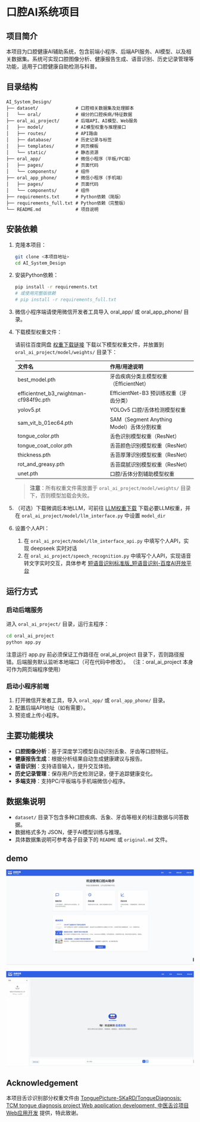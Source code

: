 # 口腔AI系统项目

## 项目简介

本项目为口腔健康AI辅助系统，包含前端小程序、后端API服务、AI模型、以及相关数据集。系统可实现口腔图像分析、健康报告生成、语音识别、历史记录管理等功能，适用于口腔健康自助检测与科普。

## 目录结构

```
AI_System_Design/
├── dataset/              # 口腔相关数据集及处理脚本
│   └── oral/             # 细分的口腔疾病/特征数据
├── oral_ai_project/      # 后端API、AI模型、Web服务
│   ├── model/            # AI模型权重与推理接口
│   ├── routes/           # API路由
│   ├── database/         # 历史记录与标签
│   ├── templates/        # 网页模板
│   └── static/           # 静态资源
├── oral_app/             # 微信小程序（平板/PC端）
│   ├── pages/            # 页面代码
│   └── components/       # 组件
├── oral_app_phone/       # 微信小程序（手机端）
│   ├── pages/            # 页面代码
│   └── components/       # 组件
├── requirements.txt      # Python依赖（简版）
├── requirements_full.txt # Python依赖（完整版）
└── README.md             # 项目说明
```

## 安装依赖

1. 克隆本项目：

   ```bash
   git clone <本项目地址>
   cd AI_System_Design
   ```
2. 安装Python依赖：

   ```bash
   pip install -r requirements.txt
   # 或使用完整版依赖
   # pip install -r requirements_full.txt
   ```
3. 微信小程序端请使用微信开发者工具导入 oral_app/ 或 oral_app_phone/ 目录。
4. 下载模型权重文件：

   请前往百度网盘 [权重下载链接](https://pan.baidu.com/s/1AKsbSSCT8UkmUY5j1XEoPw?pwd=jxat) 下载以下模型权重文件，并放置到 `oral_ai_project/model/weights/` 目录下：

   | 文件名                                 | 作用/用途说明                             |
   | -------------------------------------- | ----------------------------------------- |
   | best_model.pth                         | 牙齿疾病分类主模型权重（EfficientNet）    |
   | efficientnet_b3_rwightman-cf984f9c.pth | EfficientNet-B3 预训练权重（牙齿分类）    |
   | yolov5.pt                              | YOLOv5 口腔/舌体检测模型权重              |
   | sam_vit_b_01ec64.pth                   | SAM（Segment Anything Model）舌体分割权重 |
   | tongue_color.pth                       | 舌色识别模型权重（ResNet）                |
   | tongue_coat_color.pth                  | 舌苔颜色识别模型权重（ResNet）            |
   | thickness.pth                          | 舌苔厚薄识别模型权重（ResNet）            |
   | rot_and_greasy.pth                     | 舌苔腐腻识别模型权重（ResNet）            |
   | unet.pth                               | 口腔/舌体分割辅助模型权重                 |


   > **注意**：所有权重文件需放置于 `oral_ai_project/model/weights/` 目录下，否则模型加载会失败。
   >
5. （可选）下载微调后本地LLM，可前往 [LLM权重下载](https://pan.baidu.com/s/1C3u2zEMvlJixOTLLpM4hjg?pwd=wujz) 下载必要LLM权重，并在 `oral_ai_project/model/llm_interface.py` 中设置 `model_dir`
6. 设置个人API：

   1. 在 `oral_ai_project/model/llm_interface_api.py` 中填写个人API，实现 deepseek 实时对话
   2. 在 `oral_ai_project/speech_recognition.py` 中填写个人API，实现语音转文字实时交互，具体参考 [短语音识别标准版_短语音识别-百度AI开放平台](https://cloud.baidu.com/product/speech/asr)

## 运行方式

### 启动后端服务

进入 `oral_ai_project/` 目录，运行主程序：

```bash
cd oral_ai_project
python app.py
```

注意运行 app.py 前必须保证工作路径在 oral_ai_project 目录下，否则路径报错。后端服务默认监听本地端口（可在代码中修改）。
（注：oral_ai_project 本身可作为网页端程序使用）

### 启动小程序前端

1. 打开微信开发者工具，导入 `oral_app/` 或 `oral_app_phone/` 目录。
2. 配置后端API地址（如有需要）。
3. 预览或上传小程序。

## 主要功能模块

- **口腔图像分析**：基于深度学习模型自动识别舌象、牙齿等口腔特征。
- **健康报告生成**：根据分析结果自动生成健康建议与报告。
- **语音识别**：支持语音输入，提升交互体验。
- **历史记录管理**：保存用户历史检测记录，便于追踪健康变化。
- **多端支持**：支持PC/平板端与手机端微信小程序。

## 数据集说明

- `dataset/` 目录下包含多种口腔疾病、舌象、牙齿等相关的标注数据与问答数据。
- 数据格式多为 JSON，便于AI模型训练与推理。
- 具体数据集说明可参考各子目录下的 `README` 或 `original.md` 文件。

## demo

![oral_insight1](image/oral1.png)

![oral_insight2](image/oral2.png)

## Acknowledgement

本项目舌诊识别部分权重文件由 [TonguePicture-SKaRD/TongueDiagnosis: TCM tongue diagnosis project Web application development, 中医舌诊项目Web应用开发](https://github.com/TonguePicture-SKaRD/TongueDiagnosis) 提供，特此致谢。
